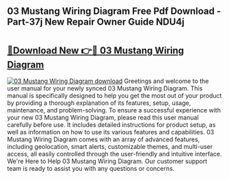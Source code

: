 ## 03 Mustang Wiring Diagram Free Pdf Download - Part-37j New Repair Owner Guide NDU4j

# <h2><a href="http://dfm6if.blite.top/?on=03+Mustang+Wiring+Diagram">🔗Download New 👉🔴 03 Mustang Wiring Diagram</a></h2>

[![03 Mustang Wiring Diagram download](https://i.imgur.com/lujVjoI.png)](http://dfm6if.blite.top/?on=03+Mustang+Wiring+Diagram)
Greetings and welcome to the user manual for your newly synced 03 Mustang Wiring Diagram. This manual is specifically designed to help you get the most out of your product by providing a thorough explanation of its features, setup, usage, maintenance, and problem-solving. To ensure a successful experience with your new 03 Mustang Wiring Diagram, please read this user manual carefully before use. It includes detailed instructions for product setup, as well as information on how to use its various features and capabilities. 03 Mustang Wiring Diagram comes with an array of advanced features, including geolocation, smart alerts, customizable themes, and multi-user access, all easily controlled through the user-friendly and intuitive interface. We're Here to Help 03 Mustang Wiring Diagram. Our customer support team is ready to assist you with any questions or concerns.
